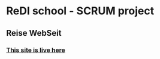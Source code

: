 # ReDI school - SCRUM project

## Reise WebSeit


### [This site is live here](https://rtrippel.github.io/ReDI-Project1---easy/)